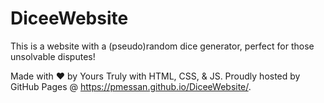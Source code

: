 # DiceeWebsite
This is a website with a (pseudo)random dice generator, perfect for those unsolvable disputes!

Made with ❤️ by Yours Truly with HTML, CSS, & JS.
Proudly hosted by GitHub Pages @ https://pmessan.github.io/DiceeWebsite/.
